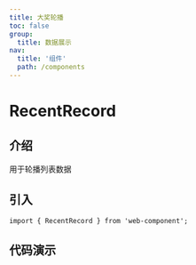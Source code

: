 ```yaml
---
title: 大奖轮播
toc: false
group:
  title: 数据展示
nav:
  title: '组件'
  path: /components
---
```


# RecentRecord

## 介绍

用于轮播列表数据

## 引入

```shell
import { RecentRecord } from 'web-component';
```

<API></API>

## 代码演示

<code src="./demos/demo.tsx"></code>
